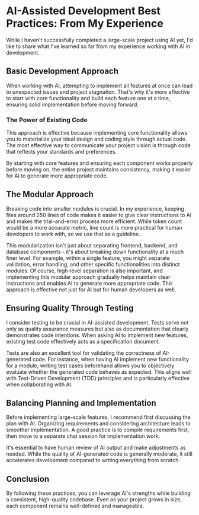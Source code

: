 # AI-Assisted Development Best Practices: From My Experience

While I haven't successfully completed a large-scale project using AI yet, I'd like to share what I've learned so far from my experience working with AI in development.

## Basic Development Approach

When working with AI, attempting to implement all features at once can lead to unexpected issues and project stagnation. That's why it's more effective to start with core functionality and build each feature one at a time, ensuring solid implementation before moving forward.

### The Power of Existing Code

This approach is effective because implementing core functionality allows you to materialize your ideal design and coding style through actual code. The most effective way to communicate your project vision is through code that reflects your standards and preferences.

By starting with core features and ensuring each component works properly before moving on, the entire project maintains consistency, making it easier for AI to generate more appropriate code.

## The Modular Approach

Breaking code into smaller modules is crucial. In my experience, keeping files around 250 lines of code makes it easier to give clear instructions to AI and makes the trial-and-error process more efficient. While token count would be a more accurate metric, line count is more practical for human developers to work with, so we use that as a guideline.

This modularization isn't just about separating frontend, backend, and database components - it's about breaking down functionality at a much finer level. For example, within a single feature, you might separate validation, error handling, and other specific functionalities into distinct modules. Of course, high-level separation is also important, and implementing this modular approach gradually helps maintain clear instructions and enables AI to generate more appropriate code. This approach is effective not just for AI but for human developers as well.

## Ensuring Quality Through Testing

I consider testing to be crucial in AI-assisted development. Tests serve not only as quality assurance measures but also as documentation that clearly demonstrates code intentions. When asking AI to implement new features, existing test code effectively acts as a specification document.

Tests are also an excellent tool for validating the correctness of AI-generated code. For instance, when having AI implement new functionality for a module, writing test cases beforehand allows you to objectively evaluate whether the generated code behaves as expected. This aligns well with Test-Driven Development (TDD) principles and is particularly effective when collaborating with AI.

## Balancing Planning and Implementation

Before implementing large-scale features, I recommend first discussing the plan with AI. Organizing requirements and considering architecture leads to smoother implementation. A good practice is to compile requirements first, then move to a separate chat session for implementation work.

It's essential to have human review of AI output and make adjustments as needed. While the quality of AI-generated code is generally moderate, it still accelerates development compared to writing everything from scratch.

## Conclusion

By following these practices, you can leverage AI's strengths while building a consistent, high-quality codebase. Even as your project grows in size, each component remains well-defined and manageable.
